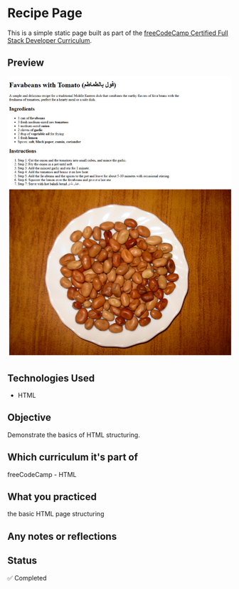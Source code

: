 # Recipe Page

This is a simple static page built as part of the [freeCodeCamp Certified Full Stack Developer Curriculum](https://www.freecodecamp.org/learn/full-stack-developer/).

## Preview

![Screenshot](./screenshot.png)

## Technologies Used

- HTML

## Objective

Demonstrate the basics of HTML structuring.

## Which curriculum it's part of

freeCodeCamp - HTML

## What you practiced

the basic HTML page structuring

## Any notes or reflections

## Status

✅ Completed
